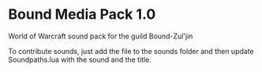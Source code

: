 # Bound Media Pack 1.0

World of Warcraft sound pack for the guild Bound-Zul'jin

To contribute sounds, just add the file to the sounds folder and then update Soundpaths.lua with the sound and the title.

